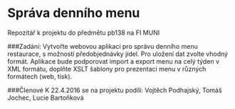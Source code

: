 # Správa denního menu
Repozitář k projektu do předmětu pb138 na FI MUNI

###Zadání:
Vytvořte webovou aplikaci pro správu denního menu restaurace, s možností předobjednávky jídel. Pro uložení dat zvolte vhodný formát. Aplikace bude podporovat import a export menu na celý týden v XML formátu, doplňte XSLT šablony pro prezentaci menu v různých formátech (web, tisk).

###Členové
K 22.4.2016 se na projektu podílí:
Vojtěch Podhajský, Tomáš Jochec, Lucie Bartoňková
